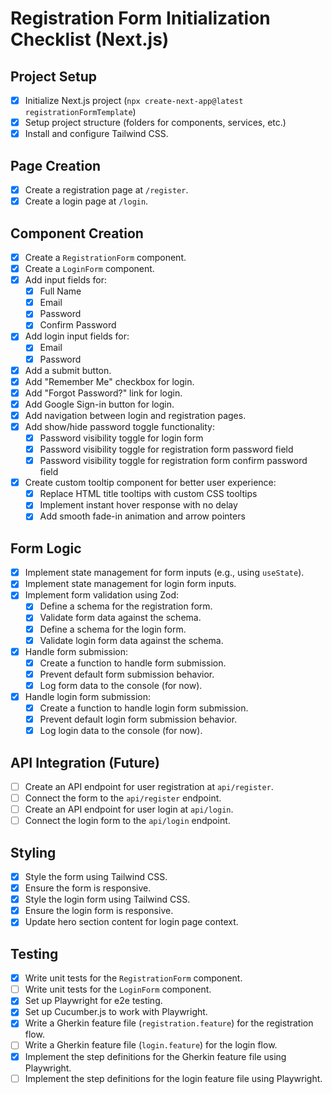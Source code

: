 
# Registration Form Initialization Checklist (Next.js)

## Project Setup
- [x] Initialize Next.js project (`npx create-next-app@latest registrationFormTemplate`)
- [x] Setup project structure (folders for components, services, etc.)
- [x] Install and configure Tailwind CSS.

## Page Creation
- [x] Create a registration page at `/register`.
- [x] Create a login page at `/login`.

## Component Creation
- [x] Create a `RegistrationForm` component.
- [x] Create a `LoginForm` component.
- [x] Add input fields for:
    - [x] Full Name
    - [x] Email
    - [x] Password
    - [x] Confirm Password
- [x] Add login input fields for:
    - [x] Email
    - [x] Password
- [x] Add a submit button.
- [x] Add "Remember Me" checkbox for login.
- [x] Add "Forgot Password?" link for login.
- [x] Add Google Sign-in button for login.
- [x] Add navigation between login and registration pages.
- [x] Add show/hide password toggle functionality:
    - [x] Password visibility toggle for login form
    - [x] Password visibility toggle for registration form password field
    - [x] Password visibility toggle for registration form confirm password field
- [x] Create custom tooltip component for better user experience:
    - [x] Replace HTML title tooltips with custom CSS tooltips
    - [x] Implement instant hover response with no delay
    - [x] Add smooth fade-in animation and arrow pointers

## Form Logic
- [x] Implement state management for form inputs (e.g., using `useState`).
- [x] Implement state management for login form inputs.
- [x] Implement form validation using Zod:
    - [x] Define a schema for the registration form.
    - [x] Validate form data against the schema.
    - [x] Define a schema for the login form.
    - [x] Validate login form data against the schema.
- [x] Handle form submission:
    - [x] Create a function to handle form submission.
    - [x] Prevent default form submission behavior.
    - [x] Log form data to the console (for now).
- [x] Handle login form submission:
    - [x] Create a function to handle login form submission.
    - [x] Prevent default login form submission behavior.
    - [x] Log login data to the console (for now).

## API Integration (Future)
- [ ] Create an API endpoint for user registration at `api/register`.
- [ ] Connect the form to the `api/register` endpoint.
- [ ] Create an API endpoint for user login at `api/login`.
- [ ] Connect the login form to the `api/login` endpoint.

## Styling
- [x] Style the form using Tailwind CSS.
- [x] Ensure the form is responsive.
- [x] Style the login form using Tailwind CSS.
- [x] Ensure the login form is responsive.
- [x] Update hero section content for login page context.

## Testing
- [x] Write unit tests for the `RegistrationForm` component.
- [ ] Write unit tests for the `LoginForm` component.
- [x] Set up Playwright for e2e testing.
- [x] Set up Cucumber.js to work with Playwright.
- [x] Write a Gherkin feature file (`registration.feature`) for the registration flow.
- [ ] Write a Gherkin feature file (`login.feature`) for the login flow.
- [x] Implement the step definitions for the Gherkin feature file using Playwright.
- [ ] Implement the step definitions for the login feature file using Playwright.
